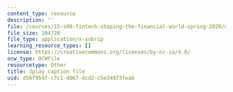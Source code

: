 ```yaml
---
content_type: resource
description: ''
file: /courses/15-s08-fintech-shaping-the-financial-world-spring-2020/d56f954fc7c1d067dcd2c5e34973feab_OUAMdi281mQ.srt
file_size: 104720
file_type: application/x-subrip
learning_resource_types: []
license: https://creativecommons.org/licenses/by-nc-sa/4.0/
ocw_type: OCWFile
resourcetype: Other
title: 3play caption file
uid: d56f954f-c7c1-d067-dcd2-c5e34973feab
---
```

